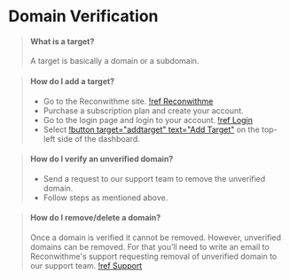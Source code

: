 # Domain Verification

> #### What is a target?
> A target is basically a domain or a subdomain.


> #### How do I add a target?
> - Go to the Reconwithme site. [!ref Reconwithme](https://reconwithme.com)
> - Purchase a subscription plan and create your account.
> - Go to the login page and login to your account. [!ref Login](https://reconwithme.com/login)
> - Select [!button target="addtarget" text="Add Target"]() on the top-left side of the dashboard.

> #### How do I verify an unverified domain?
> - Send a request to our support team to remove the unverified domain.
> - Follow steps as mentioned above.

> #### How do I remove/delete a domain?
> Once a domain is verified it cannot be removed. However, unverified domains can be removed. For that you’ll need to write an email to Reconwithme's support requesting removal of unverified domain to our support team. [!ref Support](support@reconwithme.com)
